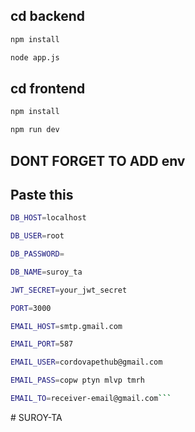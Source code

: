 ## cd backend

```sh
npm install
```
```sh
node app.js
```
## cd frontend

```sh
npm install
```
```sh
npm run dev
```

## DONT FORGET TO ADD env


## Paste this
```sh
DB_HOST=localhost
```
```sh
DB_USER=root
```
```sh
DB_PASSWORD=
```
```sh
DB_NAME=suroy_ta
```
```sh
JWT_SECRET=your_jwt_secret
```
```sh
PORT=3000
```
```sh
EMAIL_HOST=smtp.gmail.com
```
```sh
EMAIL_PORT=587
```
```sh
EMAIL_USER=cordovapethub@gmail.com

```
```sh
EMAIL_PASS=copw ptyn mlvp tmrh
```
```sh
EMAIL_TO=receiver-email@gmail.com```
```
#   S U R O Y - T A 
 
 
